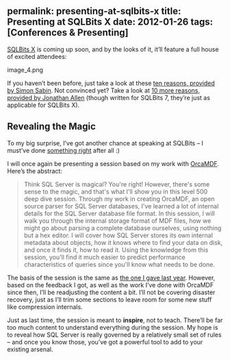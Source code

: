 permalink: presenting-at-sqlbits-x
title: Presenting at SQLBits X
date: 2012-01-26
tags: [Conferences & Presenting]
---
[SQLBits X](http://www.sqlbits.com/) is coming up soon, and by the looks of it, it’ll feature a full house of excited attendees:

<!-- more -->

image_4.png

If you haven’t been before, just take a look at these [ten reasons, provided by Simon Sabin](http://sqlblogcasts.com/blogs/simons/archive/2012/01/26/ten-reason-to-attend-sqlbits-x.aspx?utm_source=twitterfeed&utm_medium=twitter&utm_campaign=Feed%3A+SimonsSqlServerStuff+%28SimonS+SQL+Server+Stuff%29). Not convinced yet? Take a look at [10 more reasons, provided by Jonathan Allen](http://www.simple-talk.com/community/blogs/jonathanallen/archive/2010/09/20/94522.aspx#105686) (though written for SQLBits 7, they’re just as applicable for SQLBits X).

## Revealing the Magic

To my big surprise, I’ve got another chance at speaking at SQLBits – I must’ve done [something right](/sqlbits-9-session-evaluation) after all :)

I will once again be presenting a session based on my work with [OrcaMDF](https://github.com/improvedk/OrcaMDF). Here’s the abstract:

> Think SQL Server is magical? You're right! However, there's some sense to the magic, and that's what I'll show you in this level 500 deep dive session. Through my work in creating OrcaMDF, an open source parser for SQL Server databases, I've learned a lot of internal details for the SQL Server database file format. In this session, I will walk you through the internal storage format of MDF files, how we might go about parsing a complete database ourselves, using nothing but a hex editor. I will cover how SQL Server stores its own internal metadata about objects, how it knows where to find your data on disk, and once it finds it, how to read it. Using the knowledge from this session, you'll find it much easier to predict performance characteristics of queries since you'll know what needs to be done.

The basis of the session is the same as [the one I gave last year](/sqlbits-9-agenda-published). However, based on the feedback I got, as well as the work I’ve done with OrcaMDF since then, I’ll be readjusting the content a bit. I’ll not be covering disaster recovery, just as I’ll trim some sections to leave room for some new stuff like compression internals.

Just as last time, the session is meant to **inspire**, not to teach. There’ll be far too much content to understand everything during the session. My hope is to reveal how SQL Server is really governed by a relatively small set of rules – and once you know those, you’ve got a powerful tool to add to your existing arsenal.
